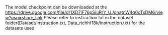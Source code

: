 The model checkpoint can be downloaded at the https://drive.google.com/file/d/1XD7iF76pSiuRrY_UJohatnW4q0oTxDM6/view?usp=share_link
Please refer to instruction.txt in the dataset folder(Dataset/instruction.txt, Data_richhf18k/instruction.txt) for the datasets used

